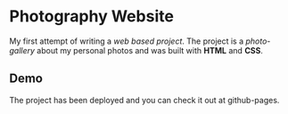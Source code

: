 # Photography Website

My first attempt of writing a *web based project*. 
The project is a *photo-gallery* about my personal photos and was built with **HTML** and **CSS**.

## Demo

The project has been deployed and you can check it out at github-pages.


